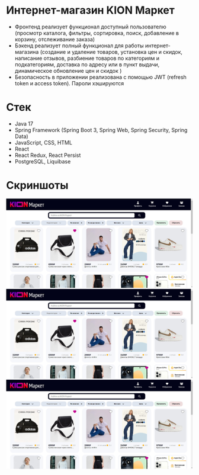 # Интернет-магазин KION Маркет
* Фронтенд реализует функционал доступный пользователю (просмотр каталога, фильтры, сортировка, поиск, добавление в корзину, отслеживание заказа)
* Бэкенд реализует полный функционал для работы интернет-магазина (создание и удаление товаров, установка цен и скидок, написание отзывов, разбиение товаров по категориям и подкатегориям, доставка по адресу или в пункт выдачи, динамическое обновление цен и скидок )
* Безопасность в приложении реализована с помощью JWT (refresh token и access token). Пароли хэшируются
# Стек
* Java 17
* Spring Framework (Spring Boot 3, Spring Web, Spring Security, Spring Data)
* JavaScript, CSS, HTML
* React
* React Redux, React Persist
* PostgreSQL, Liquibase
# Скриншоты
![catalog](https://raw.githubusercontent.com/aleksandrtrubino/online-store/73140b7473366dbcbc4e73f662f698acdcc117db/screenshots/online-store-1.png)
![orders](https://raw.githubusercontent.com/aleksandrtrubino/online-store/73140b7473366dbcbc4e73f662f698acdcc117db/screenshots/online-store-1.png)
![product](https://raw.githubusercontent.com/aleksandrtrubino/online-store/73140b7473366dbcbc4e73f662f698acdcc117db/screenshots/online-store-1.png)

